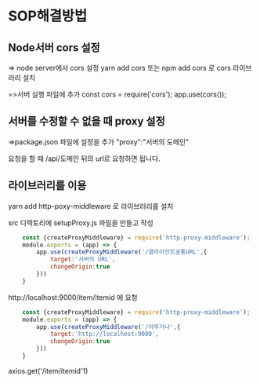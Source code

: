# SOP해결방법

## Node서버 cors 설정
=> node server에서 cors 설정
yarn add cors 또는 npm add cors 로 cors 라이브러리 설치

=>서버 실행 파일에 추가
const cors = require('cors');
app.use(cors());

## 서버를 수정할 수 없을 때 proxy 설정
=>package.json 파일에 설정을 추가
"proxy":"서버의 도메인"

요청을 할 때 /api/도메인 뒤의 url로 요청하면 됩니다.

## 라이브러리를 이용
yarn add http-poxy-middleware 로 라이브러리를 설치

src 디렉토리에 setupProxy.js 파일을 만들고 작성
```js
    const {createProxyMiddleware} = require('http-proxy-middleware');
    module.exports = (app) => {
        app.use(createProxyMiddleware('/클라이언트공통URL',{
            target:'서버의 URL',
            changeOrigin:true
        }))
    }
```
http://localhost:9000/item/itemid 에 요청
```js
    const {createProxyMiddleware} = require('http-proxy-middleware');
    module.exports = (app) => {
        app.use(createProxyMiddleware('/아무거나',{
            target:'http://localhost:9000',
            changeOrigin:true
        }))
    }
```
axios.get('/item/itemid'1)